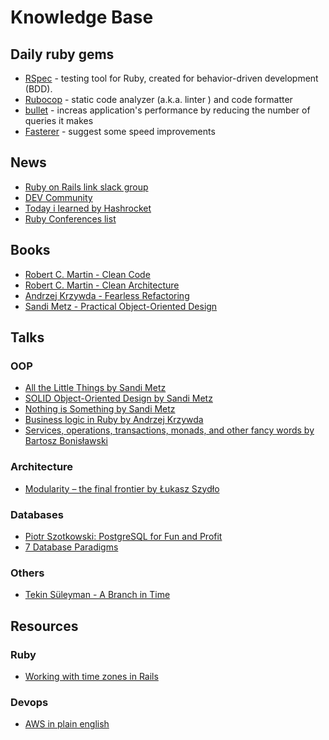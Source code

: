 # Knowledge Base
## Daily ruby gems
* [RSpec](https://github.com/rspec/rspec) - testing tool for Ruby, created for behavior-driven development (BDD).
* [Rubocop](https://github.com/rubocop-hq/rubocop) - static code analyzer (a.k.a. linter ) and code formatter
* [bullet](https://github.com/flyerhzm/bullet) - increas application's performance by reducing the number of queries it makes
* [Fasterer](https://github.com/DamirSvrtan/fasterer) - suggest some speed improvements

## News 
* [Ruby on Rails link slack group](rubyonrails-link.slack.com)
* [DEV Community](https://dev.to/t/ruby)
* [Today i learned by Hashrocket](https://til.hashrocket.com/ruby)
* [Ruby Conferences list](https://rubyconferences.org)

## Books
* [Robert C. Martin - Clean Code](https://www.amazon.com/Clean-Code-Handbook-Software-Craftsmanship/dp/0132350882)
* [Robert C. Martin - Clean Architecture](https://www.amazon.com/Clean-Architecture-Craftsmans-Software-Structure/dp/0134494164)
* [Andrzej Krzywda - Fearless Refactoring](https://rails-refactoring.com)
* [Sandi Metz - Practical Object-Oriented Design](https://www.amazon.com/gp/product/B07F88LY9M)

## Talks
### OOP
* [All the Little Things by Sandi Metz](https://www.youtube.com/watch?v=8bZh5LMaSmE)
* [SOLID Object-Oriented Design by Sandi Metz](https://www.youtube.com/watch?v=v-2yFMzxqwU) 
* [Nothing is Something by Sandi Metz](https://www.youtube.com/watch?v=OMPfEXIlTVE)
* [Business logic in Ruby by Andrzej Krzywda](https://www.youtube.com/watch?v=bwUueshN6Rw)
* [Services, operations, transactions, monads, and other fancy words by Bartosz Bonisławski](https://www.youtube.com/watch?v=NeHRtqqeiyc)

### Architecture
* [Modularity – the final frontier by Łukasz Szydło](https://www.youtube.com/watch?v=W2Z7fbCLSTw&t=8s)

### Databases
* [Piotr Szotkowski: PostgreSQL for Fun and Profit](https://www.youtube.com/watch?v=_xxNWyhqUZ4)
* [7 Database Paradigms](https://www.youtube.com/watch?v=W2Z7fbCLSTw)

### Others
* [Tekin Süleyman - A Branch in Time](https://vimeo.com/280579162)

## Resources
### Ruby
* [Working with time zones in Rails](https://www.varvet.com/blog/working-with-time-zones-in-ruby-on-rails/)

### Devops
* [AWS in plain english ](https://expeditedsecurity.com/aws-in-plain-english/)
